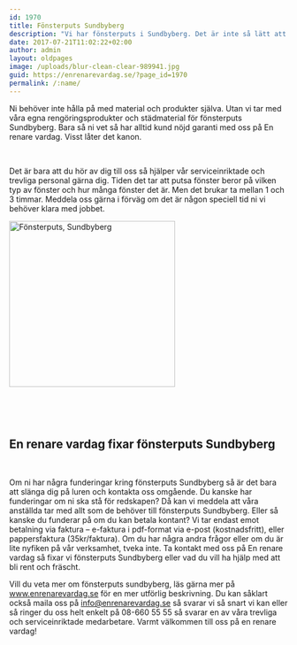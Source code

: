 ```yaml
---
id: 1970
title: Fönsterputs Sundbyberg
description: "Vi har fönsterputs i Sundbyberg. Det är inte så lätt att putsa fönster. Det är också väldigt tidskrävande. Tveka inte att anlita oss för städning och fönsterputs Sundbyberg snarast!"
date: 2017-07-21T11:02:22+02:00
author: admin
layout: oldpages
image: /uploads/blur-clean-clear-989941.jpg
guid: https://enrenarevardag.se/?page_id=1970
permalink: /:name/
---
```

Ni behöver inte hålla på med material och produkter själva. Utan vi tar med våra egna rengöringsprodukter och städmaterial för fönsterputs Sundbyberg. Bara så ni vet så har alltid kund nöjd garanti med oss på En renare vardag. Visst låter det kanon.

&nbsp;

Det är bara att du hör av dig till oss så hjälper vår serviceinriktade och trevliga personal gärna dig. Tiden det tar att putsa fönster beror på vilken typ av fönster och hur många fönster det är. Men det brukar ta mellan 1 och 3 timmar. Meddela oss gärna i förväg om det är någon speciell tid ni vi behöver klara med jobbet.

<img class="size-medium wp-image-1973 aligncenter" src="https://enrenarevardag.se/wp-content/uploads/2017/07/Flyttstädning-2-300x300.jpg" alt="Fönsterputs, Sundbyberg" width="300" height="300" srcset="https://enrenarevardag.se/wp-content/uploads/2017/07/Flyttstädning-2-300x300.jpg 300w, https://enrenarevardag.se/wp-content/uploads/2017/07/Flyttstädning-2-150x150.jpg 150w, https://enrenarevardag.se/wp-content/uploads/2017/07/Flyttstädning-2-125x125.jpg 125w, https://enrenarevardag.se/wp-content/uploads/2017/07/Flyttstädning-2.jpg 450w" sizes="(max-width: 300px) 100vw, 300px" /> 

&nbsp;

&nbsp;

## **En renare vardag fixar fönsterputs Sundbyberg**

&nbsp;

Om ni har några funderingar kring fönsterputs Sundbyberg så är det bara att slänga dig på luren och kontakta oss omgående. Du kanske har funderingar om ni ska stå för redskapen? Då kan vi meddela att våra anställda tar med allt som de behöver till fönsterputs Sundbyberg. Eller så kanske du funderar på om du kan betala kontant? Vi tar endast emot betalning via faktura – e-faktura i pdf-format via e-post (kostnadsfritt), eller pappersfaktura (35kr/faktura). Om du har några andra frågor eller om du är lite nyfiken på vår verksamhet, tveka inte. Ta kontakt med oss på En renare vardag så fixar vi fönsterputs Sundbyberg eller vad du vill ha hjälp med att bli rent och fräscht.

Vill du veta mer om fönsterputs sundbyberg, läs gärna mer på www.enrenarevardag.se för en mer utförlig beskrivning. Du kan såklart också maila oss på info@enrenarevardag.se så svarar vi så snart vi kan eller så ringer du oss helt enkelt på 08-660 55 55 så svarar en av våra trevliga och serviceinriktade medarbetare. Varmt välkommen till oss på en renare vardag!